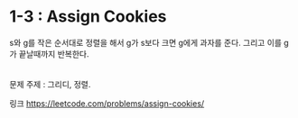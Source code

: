 1-3 : Assign Cookies
========================

s와 g를 작은 순서대로 정렬을 해서 g가 s보다 크면 g에게 과자를 준다. 그리고 이를 g가 끝날때까지 반복한다.<br/>
<br/>
<br/>
문제 주제 : 그리디, 정렬.


링크
https://leetcode.com/problems/assign-cookies/